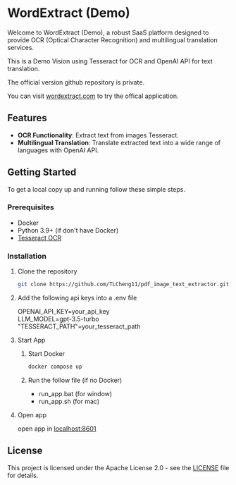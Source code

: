 # WordExtract (Demo)

Welcome to WordExtract (Demo), a robust SaaS platform designed to provide OCR (Optical Character Recognition) and multilingual translation services.

This is a Demo Vision using Tesseract for OCR and OpenAI API for text translation.

The official version github repository is private.

You can visit [wordextract.com](https://wordextract.com/) to try the offical application.

## Features

-   **OCR Functionality**: Extract text from images Tesseract.
-   **Multilingual Translation**: Translate extracted text into a wide range of languages with OpenAI API.

## Getting Started

To get a local copy up and running follow these simple steps.

### Prerequisites

-   Docker
-   Python 3.9+ (if don't have Docker)
-   [Tesseract OCR](https://github.com/tesseract-ocr/tesseract)

### Installation

1.  Clone the repository

    ```sh
    git clone https://github.com/TLCheng11/pdf_image_text_extractor.git
    ```

2.  Add the following api keys into a .env file

    OPENAI_API_KEY=your_api_key<br>
    LLM_MODEL=gpt-3.5-turbo<br>
    "TESSERACT_PATH"=your_tesseract_path<br>

3.  Start App

    1. Start Docker

        ```sh
        docker compose up
        ```

    2. Run the follow file (if no Docker)

        - run_app.bat (for window)
        - run_app.sh (for mac)

4.  Open app

    open app in [localhost:8601](http://localhost:8601)

## License

This project is licensed under the Apache License 2.0 - see the [LICENSE](LICENSE) file for details.
